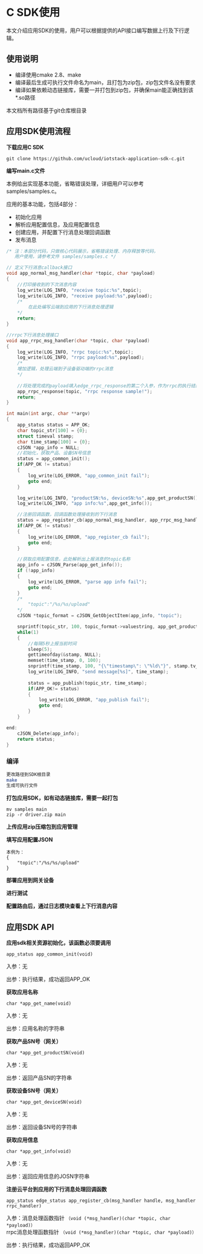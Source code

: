 # C SDK使用

本文介绍应用SDK的使用，用户可以根据提供的API接口编写数据上行及下行逻辑。

## 使用说明

* 编译使用cmake 2.8、make
* 编译最后生成可执行文件命名为main，且打包为zip包，zip包文件名没有要求
* 编译如果依赖动态链接库，需要一并打包到zip包，并确保main能正确找到该*.so路径

本文档所有路径基于git仓库根目录
## 应用SDK使用流程

**下载应用C SDK**
```
git clone https://github.com/ucloud/iotstack-application-sdk-c.git
```
**编写main.c文件**

本例给出实现基本功能，省略错误处理，详细用户可以参考samples/samples.c。

应用的基本功能，包括4部分：

* 初始化应用
* 解析应用配置信息，及应用配置信息
* 创建应用，并配置下行消息处理回调函数
* 发布消息

```c
/* 注：本部分代码，只做核心代码展示，省略错误处理、内存释放等代码，
   用户使用，请参考文件 samples/samples.c */

// 定义下行消息callback接口
void app_normal_msg_handler(char *topic, char *payload)
{
    //打印接收到的下次消息内容
    log_write(LOG_INFO, "receive topic:%s",topic);
    log_write(LOG_INFO, "receive payload:%s",payload);
    /*
    	在此处编写云端到应用的下行消息处理逻辑
    */
    return;
}

//rrpc下行消息处理接口
void app_rrpc_msg_handler(char *topic, char *payload)
{
    log_write(LOG_INFO, "rrpc topic:%s",topic);
    log_write(LOG_INFO, "rrpc payload:%s",payload);
    /*
    增加逻辑，处理云端到子设备驱动端的rrpc消息
    */
	
    //将处理完成的payload填入edge_rrpc_response的第二个入参，作为rrpc的执行结果返回云端
    app_rrpc_response(topic, "rrpc response sample!");
    return;
}

int main(int argc, char **argv)
{
    app_status status = APP_OK;    
    char topic_str[100] = {0};    
    struct timeval stamp;
    char time_stamp[100] = {0};
    cJSON *app_info = NULL;
    //初始化，获取产品、设备SN号信息
    status = app_common_init();
    if(APP_OK != status)
    {
        log_write(LOG_ERROR, "app_common_init fail");
        goto end;
    }

    log_write(LOG_INFO, "productSN:%s, deviceSN:%s",app_get_productSN(),app_get_deviceSN());
    log_write(LOG_INFO, "app info:%s",app_get_info());

    //注册回调函数，回调函数处理接收到的下行消息
    status = app_register_cb(app_normal_msg_handler, app_rrpc_msg_handler);
    if(APP_OK != status)
    {
        log_write(LOG_ERROR, "app_register_cb fail");
        goto end;
    }

    //获取应用配置信息，此处解析出上报消息的topic名称
    app_info = cJSON_Parse(app_get_info());
    if (!app_info) 
    {
        log_write(LOG_ERROR, "parse app info fail");
        goto end;
    }
    /*
        "topic":"/%s/%s/upload"
    */
    cJSON *topic_format = cJSON_GetObjectItem(app_info, "topic");

    snprintf(topic_str, 100, topic_format->valuestring, app_get_productSN(), app_get_deviceSN());
    while(1)
    {    
        //每隔5秒上报当前时间
        sleep(5);
        gettimeofday(&stamp, NULL);
        memset(time_stamp, 0, 100);
        snprintf(time_stamp, 100, "{\"timestamp\": \"%ld\"}", stamp.tv_sec);
        log_write(LOG_INFO, "send message[%s]", time_stamp);
        
        status = app_publish(topic_str, time_stamp);
        if(APP_OK!= status)
        {
            log_write(LOG_ERROR, "app_publish fail");
            goto end;
        }
    }

end:    
    cJSON_Delete(app_info);
    return status;
}
```

### 编译

```bash
更改路径到SDK根目录
make
生成可执行文件
```

**打包应用SDK，如有动态链接库，需要一起打包**

```
mv samples main
zip -r driver.zip main
```

**上传应用zip压缩包到应用管理**

**填写应用配置JSON**

```
本例为：
{
    "topic":"/%s/%s/upload"
}
```

**部署应用到网关设备**

**进行测试**

**配置路由后，通过日志模块查看上下行消息内容**


## 应用SDK API
**应用sdk相关资源初始化，该函数必须要调用**

```
app_status app_common_init(void)
```
入参：无


出参：执行结果，成功返回APP_OK

**获取应用名称**

```
char *app_get_name(void)
```
入参：无


出参：应用名称的字符串

**获取产品SN号（网关）**

```
char *app_get_productSN(void)
```
入参：无


出参：返回产品SN的字符串

**获取设备SN号（网关）**

```
char *app_get_deviceSN(void)
```
入参：无


出参：返回设备SN号的字符串

**获取应用信息**

```
char *app_get_info(void)
```

入参：无


出参：返回应用信息的JOSN字符串

**注册云平台到应用的下行消息处理回调函数**


```
app_status edge_status app_register_cb(msg_handler handle, msg_handler rrpc_handler)

```

入参：消息处理函数指针 `（void (*msg_handler)(char *topic, char *payload)）` </br>
      rrpc消息处理函数指针 `（void (*msg_handler)(char *topic, char *payload)）`                   


出参：执行结果，成功返回APP_OK
